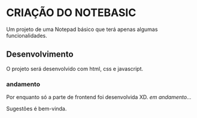 # CRIAÇÃO DO NOTEBASIC
Um projeto de uma Notepad básico que terá apenas algumas funcionalidades.

## Desenvolvimento
O projeto será desenvolvido com html, css e javascript.

### andamento
Por enquanto só a parte de frontend foi desenvolvida XD.
*em andamento...*

Sugestões é bem-vinda.
